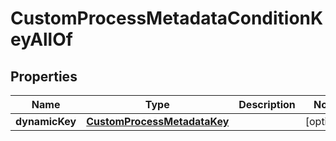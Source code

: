 

# CustomProcessMetadataConditionKeyAllOf


## Properties

| Name | Type | Description | Notes |
|------------ | ------------- | ------------- | -------------|
|**dynamicKey** | [**CustomProcessMetadataKey**](CustomProcessMetadataKey.md) |  |  [optional] |




